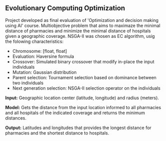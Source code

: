 ## Evolutionary Computing Optimization
Project developed as final evaluation of 'Optimization and decision making using AI' course.
Multiobjective problem that aims to maximaze the minimal distance of pharmacies and minimize the minimal distance of hospitals given a geographic coverage.
NSGA-II was chosen as EC algorithm, usig the folowing characteristics:
  - Chromosome: [float, float]
  - Evaluation: Haversine formula
  - Crossover: Simulated binary crossover that modify in-place the input individuals
  - Mutation: Gaussian distribution
  - Parent selection: Tournament selection based on dominance between two individuals
  - Next generation selection: NSGA-II selection operator on the individuals

  **Input:** Geographic location center (latitude, longitude) and radius (meters).

  **Model:** Gets the distance from the input location informed to all pharmacies and all hospitals of the indicated coverage and returns the minimum distances.

  **Output:** Latitudes and longitudes that provides the longest distance for pharmacies and the shortest distance to hospitals.
